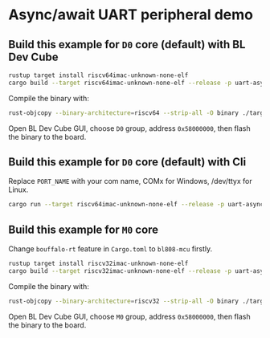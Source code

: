 # Async/await UART peripheral demo

## Build this example for `D0` core (default) with BL Dev Cube

```bash
rustup target install riscv64imac-unknown-none-elf
cargo build --target riscv64imac-unknown-none-elf --release -p uart-async-demo
```

Compile the binary with:

```bash
rust-objcopy --binary-architecture=riscv64 --strip-all -O binary ./target/riscv64imac-unknown-none-elf/release/uart-async-demo ./target/riscv64imac-unknown-none-elf/release/uart-async-demo.bin
```

Open BL Dev Cube GUI, choose `D0` group, address `0x58000000`, then flash the binary to the board.

## Build this example for `D0` core (default) with Cli

Replace `PORT_NAME` with your com name, COMx for Windows, /dev/ttyx for Linux.

```bash
cargo run --target riscv64imac-unknown-none-elf --release -p uart-async-demo -- --port PORT_NAME
```

## Build this example for `M0` core

Change `bouffalo-rt` feature in `Cargo.toml` to `bl808-mcu` firstly.

```bash
rustup target install riscv32imac-unknown-none-elf
cargo build --target riscv32imac-unknown-none-elf --release -p uart-async-demo
```

Compile the binary with:

```bash
rust-objcopy --binary-architecture=riscv32 --strip-all -O binary ./target/riscv32imac-unknown-none-elf/release/uart-async-demo ./target/riscv32imac-unknown-none-elf/release/uart-async-demo.bin
```

Open BL Dev Cube GUI, choose `M0` group, address `0x58000000`, then flash the binary to the board.
